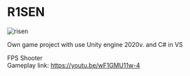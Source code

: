# R1SEN

![risen](https://user-images.githubusercontent.com/39833065/221378269-16a74b8e-e6b9-41b8-8339-5e2e9f846aef.jpg)

Own game project with use Unity engine 2020v. and C# in VS<br />

FPS Shooter<br />
Gameplay link: https://youtu.be/wF1GMU11w-4<br />
